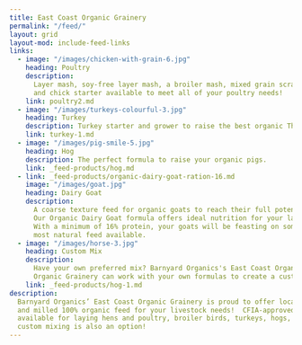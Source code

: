 ```yaml
---
title: East Coast Organic Grainery
permalink: "/feed/"
layout: grid
layout-mod: include-feed-links
links:
  - image: "/images/chicken-with-grain-6.jpg"
    heading: Poultry
    description:
      Layer mash, soy-free layer mash, a broiler mash, mixed grain scratch
      and chick starter available to meet all of your poultry needs!
    link: poultry2.md
  - image: "/images/turkeys-colourful-3.jpg"
    heading: Turkey
    description: Turkey starter and grower to raise the best organic Thanksgiving dinner!
    link: turkey-1.md
  - image: "/images/pig-smile-5.jpg"
    heading: Hog
    description: The perfect formula to raise your organic pigs.
    link: _feed-products/hog.md
  - link: _feed-products/organic-dairy-goat-ration-16.md
    image: "/images/goat.jpg"
    heading: Dairy Goat
    description:
      A coarse texture feed for organic goats to reach their full potential.
      Our Organic Dairy Goat formula offers ideal nutrition for your lactating goats.
      With a minimum of 16% protein, your goats will be feasting on some of the best,
      most natural feed available.
  - image: "/images/horse-3.jpg"
    heading: Custom Mix
    description:
      Have your own preferred mix? Barnyard Organics's East Coast Organic
      Organic Grainery can work with your own formulas to create a custom feed.
    link: _feed-products/hog-1.md
description:
  Barnyard Organics’ East Coast Organic Grainery is proud to offer locally-grown
  and milled 100% organic feed for your livestock needs!  CFIA-approved mix formulas
  available for laying hens and poultry, broiler birds, turkeys, hogs, goats, and
  custom mixing is also an option!
---
```


